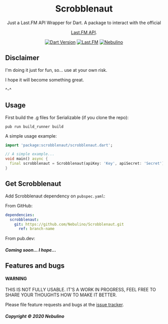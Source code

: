 <h1 align="center">Scrobblenaut</h1>

<div align="center">
Just a Last.FM API Wrapper for Dart.
A package to interact with the official 

[Last.FM API](https://last.fm/api/).

[![Dart Version](https://img.shields.io/badge/Dart-2.7.2-blue.svg?style=flat-square&logo=dart)](https://dart.dev)
[![Last.FM](https://img.shields.io/badge/API-v.2.0-00aced.svg?style=flat-square&logo=last.fm)](https://www.last.fm/api/)
[![Nebulino](https://img.shields.io/badge/💬%20Telegram-Nebulino-blue.svg?style=flat-square)](https://t.me/Nebulino/)

</div>

## Disclaimer

I'm doing it just for fun, so... use at your own risk.

I hope it will become something great.

^-^
## Usage

First build the .g files for Serializable (if you clone the repo):

```pub run build_runner build```

A simple usage example:

```dart
import 'package:scrobblenaut/scrobblenaut.dart';

// A simple example...
void main() async {
  final scrobblenaut = Scrobblenaut(apiKey: 'Key', apiSecret: 'Secret');
}

```

## Get Scrobblenaut

Add Scrobblenaut dependency on `pubspec.yaml`:

From GitHub:
```yaml
dependencies:
  scrobblenaut:
    git: https://github.com/Nebulino/Scrobblenaut.git
      ref: branch-name
```

From pub.dev:

##### Coming soon... I hope...

## Features and bugs

#### WARNING 
THIS IS NOT FULLY USABLE.
IT'S A WORK IN PROGRESS, FEEL FREE TO SHARE YOUR THOUGHTS HOW TO MAKE IT BETTER. 

Please file feature requests and bugs at the [issue tracker][tracker].

[tracker]: https://github.com/Nebulino/Scrobblenaut/issues

##### Copyright © 2020 Nebulino
